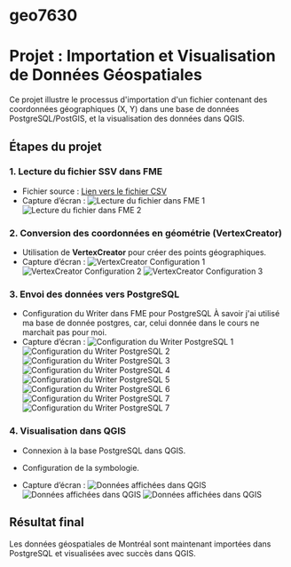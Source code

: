 # geo7630
# Projet : Importation et Visualisation de Données Géospatiales

Ce projet illustre le processus d'importation d'un fichier contenant des coordonnées géographiques (X, Y) dans une base de données PostgreSQL/PostGIS, et la visualisation des données dans QGIS.

## Étapes du projet

### 1. Lecture du fichier SSV dans FME
- Fichier source : [Lien vers le fichier CSV](https://donnees.montreal.ca/dataset/c1d65779-d3cb-44e8-af0a-b9f2c5f7766d/resource/28a4957d-732e-48f9-8adb-0624867d9bb0/download/businesses.csv)
- Capture d’écran :
  ![Lecture du fichier dans FME 1](geo7630h25\captures_etapes\Conf_reader.png)
  ![Lecture du fichier dans FME 2](geo7630h25\captures_etapes\Conf_reader2.png)


### 2. Conversion des coordonnées en géométrie (VertexCreator)
- Utilisation de **VertexCreator** pour créer des points géographiques.
- Capture d’écran :
  ![VertexCreator Configuration 1](geo7630h25\captures_etapes\3.png)
  ![VertexCreator Configuration 2](geo7630h25\captures_etapes\4.png)
  ![VertexCreator Configuration 3](geo7630h25\captures_etapes\5.png)


### 3. Envoi des données vers PostgreSQL
- Configuration du Writer dans FME pour PostgreSQL À savoir j'ai utilisé ma base de donnée postgres, car, celui donnée dans le cours ne marchait pas pour moi.
- Capture d’écran :
  ![Configuration du Writer PostgreSQL 1](geo7630h25\captures_etapes\6.png)
  ![Configuration du Writer PostgreSQL 2](geo7630h25\captures_etapes\7.png)
  ![Configuration du Writer PostgreSQL 3](geo7630h25\captures_etapes\8.png)
  ![Configuration du Writer PostgreSQL 4](geo7630h25\captures_etapes\9.png)
  ![Configuration du Writer PostgreSQL 5](geo7630h25\captures_etapes\10.png)
  ![Configuration du Writer PostgreSQL 6](geo7630h25\captures_etapes\11.png)
  ![Configuration du Writer PostgreSQL 7](geo7630h25\captures_etapes\12.png)
  ![Configuration du Writer PostgreSQL 7](geo7630h25\captures_etapes\13.png)

### 4. Visualisation dans QGIS
- Connexion à la base PostgreSQL dans QGIS.
- Configuration de la symbologie.

- Capture d’écran :
  ![Données affichées dans QGIS](geo7630h25\captures_etapes\14.png)
  ![Données affichées dans QGIS](geo7630h25\captures_etapes\15.png)
  ![Données affichées dans QGIS](geo7630h25\captures_etapes\16.png)



## Résultat final
Les données géospatiales de Montréal sont maintenant importées dans PostgreSQL et visualisées avec succès dans QGIS.

